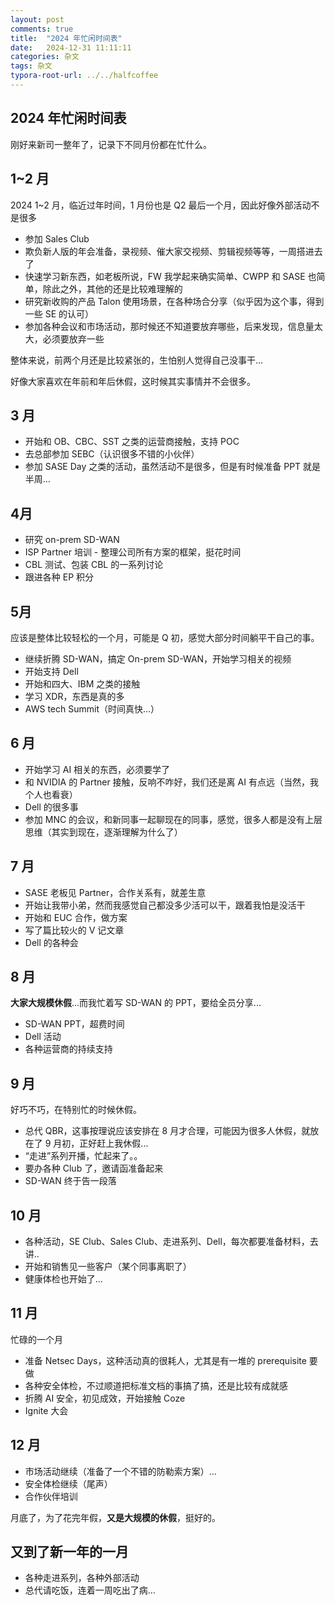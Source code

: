 ```yaml
---
layout: post
comments: true
title:  "2024 年忙闲时间表"
date:   2024-12-31 11:11:11
categories: 杂文
tags: 杂文
typora-root-url: ../../halfcoffee
---
```




## 2024 年忙闲时间表

刚好来新司一整年了，记录下不同月份都在忙什么。

## 1~2 月

2024 1~2 月，临近过年时间，1 月份也是 Q2 最后一个月，因此好像外部活动不是很多

- 参加 Sales Club
- 欺负新人版的年会准备，录视频、催大家交视频、剪辑视频等等，一周搭进去了
- 快速学习新东西，如老板所说，FW 我学起来确实简单、CWPP 和 SASE 也简单，除此之外，其他的还是比较难理解的
- 研究新收购的产品 Talon 使用场景，在各种场合分享（似乎因为这个事，得到一些 SE 的认可）
- 参加各种会议和市场活动，那时候还不知道要放弃哪些，后来发现，信息量太大，必须要放弃一些

整体来说，前两个月还是比较紧张的，生怕别人觉得自己没事干...

好像大家喜欢在年前和年后休假，这时候其实事情并不会很多。

## 3 月

- 开始和 OB、CBC、SST 之类的运营商接触，支持 POC
- 去总部参加 SEBC（认识很多不错的小伙伴）
- 参加 SASE Day 之类的活动，虽然活动不是很多，但是有时候准备 PPT 就是半周...

## 4月

- 研究 on-prem SD-WAN
- ISP Partner 培训 - 整理公司所有方案的框架，挺花时间
- CBL 测试、包装 CBL 的一系列讨论
- 跟进各种 EP 积分

## 5月

应该是整体比较轻松的一个月，可能是 Q 初，感觉大部分时间躺平干自己的事。

- 继续折腾 SD-WAN，搞定 On-prem SD-WAN，开始学习相关的视频
- 开始支持 Dell
- 开始和四大、IBM 之类的接触
- 学习 XDR，东西是真的多
- AWS tech Summit（时间真快...）

## 6 月

- 开始学习 AI 相关的东西，必须要学了
- 和 NVIDIA 的 Partner 接触，反响不咋好，我们还是离 AI 有点远（当然，我个人也看衰）
- Dell 的很多事
- 参加 MNC 的会议，和新同事一起聊现在的同事，感觉，很多人都是没有上层思维（其实到现在，逐渐理解为什么了）

## 7 月

- SASE 老板见 Partner，合作关系有，就差生意
- 开始让我带小弟，然而我感觉自己都没多少活可以干，跟着我怕是没活干
- 开始和 EUC 合作，做方案
- 写了篇比较火的 V 记文章
- Dell 的各种会

## 8 月

**大家大规模休假**...而我忙着写 SD-WAN 的 PPT，要给全员分享...

- SD-WAN PPT，超费时间
- Dell 活动
- 各种运营商的持续支持

## 9 月

好巧不巧，在特别忙的时候休假。

- 总代 QBR，这事按理说应该安排在 8 月才合理，可能因为很多人休假，就放在了 9 月初，正好赶上我休假...
- “走进”系列开播，忙起来了。。
- 要办各种 Club 了，邀请函准备起来
- SD-WAN 终于告一段落 

##  10 月

- 各种活动，SE Club、Sales Club、走进系列、Dell，每次都要准备材料，去讲..
- 开始和销售见一些客户（某个同事离职了）
- 健康体检也开始了...

## 11 月

忙碌的一个月

- 准备 Netsec Days，这种活动真的很耗人，尤其是有一堆的 prerequisite 要做
- 各种安全体检，不过顺道把标准文档的事搞了搞，还是比较有成就感
- 折腾 AI 安全，初见成效，开始接触 Coze
- Ignite 大会

## 12 月

- 市场活动继续（准备了一个不错的防勒索方案）...
- 安全体检继续（尾声）
- 合作伙伴培训

月底了，为了花完年假，**又是大规模的休假**，挺好的。



## 又到了新一年的一月

- 各种走进系列，各种外部活动
- 总代请吃饭，连着一周吃出了病...





